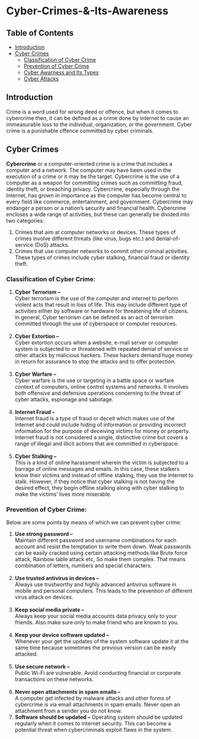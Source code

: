 # Cyber-Crimes-&-Its-Awareness

## Table of Contents
  - [Introduction](#introduction)
  - [Cyber Crimes](#cyber-crimes)
    - [Classification of Cyber Crime](#classification-of-cyber-crime)
    - [Prevention of Cyber Crime](#prevention-of-cyber-crime)
    - [Cyber Awarness and Its Types](https://github.com/go4krishanu/Cyber-Crimes-and-Its-Awareness-Hacktoberfest-2022/blob/main/cyberawarnessandtypes.md)
    - [Cyber Attacks](https://github.com/go4krishanu/Cyber-Crimes-and-Its-Awareness-Hacktoberfest-2022/blob/main/Types_Of_Cyber_Attack.md)




## Introduction
Crime is a word used for wrong deed or offence, but when it comes to cybercrime then, it can be defined as a crime done by internet to cause an immeasurable loss to the individual, organization, or the government. Cyber crime is a punishable offence committed by cyber criminals.



## Cyber Crimes
**Cybercrime** or a computer-oriented crime is a crime that includes a computer and a network. The computer may have been used in the execution of a crime or it may be the target. Cybercrime is the use of a computer as a weapon for committing crimes such as committing fraud, identity theft, or breaching privacy. Cybercrime, especially through the Internet, has grown in importance as the computer has become central to every field like commerce, entertainment, and government. Cybercrime may endanger a person or a nation’s security and financial health. Cybercrime encloses a wide range of activities, but these can generally be divided into two categories: 

1.  Crimes that aim at computer networks or devices. These types of crimes involve different threats (like virus, bugs etc.) and denial-of-service (DoS) attacks. 
2.  Crimes that use computer networks to commit other criminal activities. These types of crimes include cyber stalking, financial fraud or identity theft.

### **Classification of Cyber Crime:** 

1.  **Cyber Terrorism –**   
    Cyber terrorism is the use of the computer and internet to perform violent acts that result in loss of life. This may include different type of activities either by software or hardware for threatening life of citizens.   
    In general, Cyber terrorism can be defined as an act of terrorism committed through the use of cyberspace or computer resources.   
     
2.  **Cyber Extortion –**   
    Cyber extortion occurs when a website, e-mail server or computer system is subjected to or threatened with repeated denial of service or other attacks by malicious hackers. These hackers demand huge money in return for assurance to stop the attacks and to offer protection.   
     
3.  **Cyber Warfare –**   
    Cyber warfare is the use or targeting in a battle space or warfare context of computers, online control systems and networks. It involves both offensive and defensive operations concerning to the threat of cyber attacks, espionage and sabotage.   
     
4.  **Internet Fraud –**  
    Internet fraud is a type of fraud or deceit which makes use of the Internet and could include hiding of information or providing incorrect information for the purpose of deceiving victims for money or property. Internet fraud is not considered a single, distinctive crime but covers a range of illegal and illicit actions that are committed in cyberspace.   
     
5.  **Cyber Stalking –**   
    This is a kind of online harassment wherein the victim is subjected to a barrage of online messages and emails. In this case, these stalkers know their victims and instead of offline stalking, they use the Internet to stalk. However, if they notice that cyber stalking is not having the desired effect, they begin offline stalking along with cyber stalking to make the victims’ lives more miserable.

### **Prevention of Cyber Crime:** 

Below are some points by means of which we can prevent cyber crime: 

1.  **Use strong password –**   
    Maintain different password and username combinations for each account and resist the temptation to write them down. Weak passwords can be easily cracked using certain attacking methods like Brute force attack, Rainbow table attack etc, So make them complex. That means combination of letters, numbers and special characters.  
     
2.  **Use trusted antivirus in devices –**  
    Always use trustworthy and highly advanced antivirus software in mobile and personal computers. This leads to the prevention of different virus attack on devices.   
     
3.  **Keep social media private –**  
    Always keep your social media accounts data privacy only to your friends. Also make sure only to make friend who are known to you.   
     
4.  **Keep your device software updated –**  
    Whenever your get the updates of the system software update it at the same time because sometimes the previous version can be easily attacked.   
     
5.  **Use secure network –**  
    Public Wi-Fi are vulnerable. Avoid conducting financial or corporate transactions on these networks.  
     
6.  **Never open attachments in spam emails –**  
    A computer get infected by malware attacks and other forms of cybercrime is via email attachments in spam emails. Never open an attachment from a sender you do not know.
7.  **Software should be updated –** Operating system should be updated regularly when it comes to internet security. This can become a potential threat when cybercriminals exploit flaws in the system.
